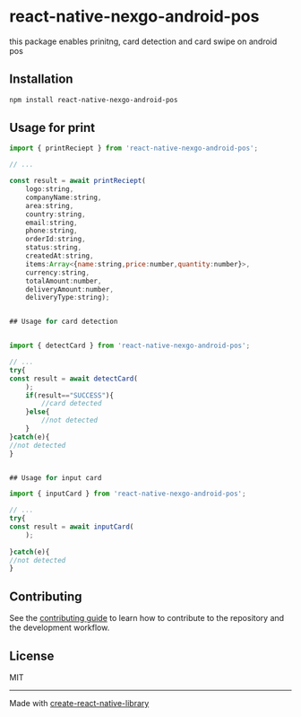 # react-native-nexgo-android-pos

this package enables prinitng, card detection and card swipe on android pos

## Installation

```sh
npm install react-native-nexgo-android-pos
```

## Usage for print

```js
import { printReciept } from 'react-native-nexgo-android-pos';

// ...

const result = await printReciept(
    logo:string,
    companyName:string,
    area:string,
    country:string,
    email:string,
    phone:string,
    orderId:string,
    status:string,
    createdAt:string,
    items:Array<{name:string,price:number,quantity:number}>,
    currency:string,
    totalAmount:number,
    deliveryAmount:number,
    deliveryType:string);


## Usage for card detection


import { detectCard } from 'react-native-nexgo-android-pos';

// ...
try{
const result = await detectCard(
    );
    if(result=="SUCCESS"){
        //card detected
    }else{
        //not detected
    }
}catch(e){
//not detected
}


## Usage for input card

import { inputCard } from 'react-native-nexgo-android-pos';

// ...
try{
const result = await inputCard(
    );
    
}catch(e){
//not detected
}

```

## Contributing

See the [contributing guide](CONTRIBUTING.md) to learn how to contribute to the repository and the development workflow.

## License

MIT

---

Made with [create-react-native-library](https://github.com/callstack/react-native-builder-bob)
